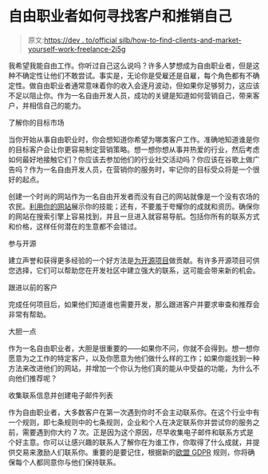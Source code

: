# 自由职业者如何寻找客户和推销自己

> 原文:[https://dev . to/official silb/how-to-find-clients-and-market-yourself-work-freelance-2i5g](https://dev.to/officialsilb/how-to-find-clients-and-market-yourself-when-working-freelance-2i5g)

我希望我能自由工作。你听过自己这么说吗？许多人梦想成为自由职业者，但是这种不确定性让他们不敢尝试。事实是，无论你是受雇还是自雇，每个角色都有不确定性。做自由职业者通常意味着你的收入会逐月波动，但如果你足够努力，这应该不足以阻止你。作为一名自由开发人员，成功的关键是知道如何营销自己，带来客户，并相信自己的能力。

了解你的目标市场

当你开始从事自由职业时，你会想知道你希望为哪类客户工作。准确地知道谁是你的目标客户会让你更容易制定营销策略。想一想你想从事并热爱的行业，然后考虑如何最好地接触它们？你应该去参加他们的行业社交活动吗？你应该在谷歌上做广告吗？作为一名自由开发人员，在营销你的服务时，牢记你的目标受众将是一个很好的起点。

创建一个时尚的网站作为一名自由开发者而没有自己的网站就像是一个没有农场的农民。[利用你的网站](https://freelancetofreedomproject.com/freelance-website-mistakes/)展示你的技能；还有，不要羞于夸耀你的成就和资历。确保你的网站在搜索引擎上容易找到，并且一旦进入就容易导航。包括你所有的联系方式和价格，这样任何潜在的生意都不会错过。

参与开源

建立声誉和获得更多经验的一个好方法是[为开源项目](https://hackernoon.com/get-more-clients-as-a-freelance-developer-with-these-8-helpful-tips-824094d65437)做贡献。有许多开源项目可供您选择，它们可以帮助您在开发社区中建立强大的联系，这可能会带来新的机会。

跟进以前的客户

完成任何项目后，如果他们知道谁也需要开发，那么跟进客户并要求审查和推荐会非常有帮助。

大胆一点

作为一名自由职业者，大胆是很重要的——如果你不问，你就不会得到。想一想你愿意为之工作的特定客户，以及你愿意为他们做什么样的工作；如果你能找到一种方法来改进他们的网站，并增加一个你认为他们真的能从中受益的功能，为什么不向他们推荐呢？

收集联系信息并创建电子邮件列表

作为自由职业者，大多数客户在第一次遇到你时不会主动联系你。在这个行业中有一个规则，即七条规则中的七条规则，企业和个人在决定联系你并尝试你的服务之前，需要遇到你大约 7 次。正是因为这个原因，尽早收集电子邮件和联系方式是个好主意。你可以让感兴趣的联系人了解你在为谁工作，你取得了什么成就，并提供交易来激励人们联系你。重要的是要记住，根据新的[欧盟 GDPR](https://www.axa.co.uk/insurance/personal/home/tips-and-guides/gdpr-your-data-privacy-rights/) 规则，你将确保每个人都同意你与他们保持联系。
